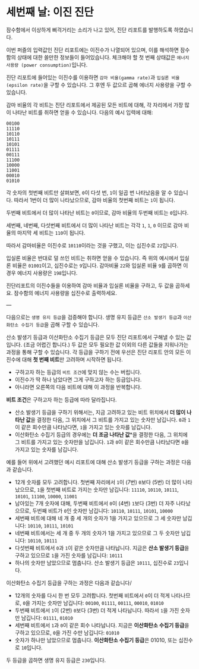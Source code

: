 # 세번째 날: 이진 진단

잠수함에서 이상하게 삐걱거리는 소리가 나고 있어, 진단 리포트를 발행하도록 하였습니다.

이번 퍼즐의 입력값인 진단 리포트에는 이진수가 나열되어 있으며, 이를 해석하면 잠수함의 상태에 대한 쓸만한 정보들이 들어있습니다. 체크해야 할 첫 번째 상태값은 `에너지 사용량 (power consumption)`입니다.  

진단 리포트에 들어있는 이진수를 이용하면 `감마 비율(gamma rate)`과 `입실론 비율(epsilon rate)`을 구할 수 있습니다. 그 후엔 두 값으르 곱해 에너지 사용량을 구할 수 있습니다.

감마 비율의 각 비트는 진단 리포트에서 제공된 모든 비트에 대해, 각 자리에서 가장 많이 나타난 비트를 취하면 얻을 수 있습니다. 다음의 예시 입력에 대해:

 ```
00100
11110
10110
10111
10101
01111
00111
11100
10000
11001
00010
01010
```

각 숫자의 첫번째 비트만 살펴보면, `0`이 다섯 번, `1`이 일곱 번 나타났음을 알 수 있습니다. 따라서 1번이 더 많이 나타났으므로, 감마 비율의 첫번째 비트는 `1`이 됩니다.  

두번째 비트에서 더 많이 나타난 비트는 `0`이므로, 감마 비율의 두번째 비트는 `0`입니다.  

세번째, 네번째, 다섯번째 비트에서 더 많이 나타난 비트는 각각 `1`, `1`, `0` 이므로 감마 비율의 마지막 세 비트는 `110`이 됩니다.

따라서 감마비율은 이진수로 `10110`이라는 것을 구했고, 이는 십진수로 `22`입니다.  

입실론 비율은 반대로 덜 쓰인 비트는 취하면 얻을 수 있습니다. 즉 위의 예시에서 입실론 비율은 `01001`이고, 십진수로는 `9`입니다. 감마비율 `22`와 입실론 비율 `9`를 곱하면 이 경우 에너지 사용량은 `198`입니다.  

진단리포트의 이진수들을 이용하여 감마 비율과 입실론 비율을 구하고,  두 값을 곱하세요. 잠수함의 에너지 사용량을 십진수로 출력하세요.

— 

다음으로는 `생명 유지 등급`을 검증해야 합니다. 생명 유지 등급은 `산소 발생기 등급`과 `이산화탄소 수집기 등급`을 곱해 구할 수 있습니다.

산소 발생기 등급과 이산화탄소 수집기 등급은 모두 진단 리포트에서 구해낼 수 있는 값입니다. (조금 어렵긴 합니다.) 두 값은 모두 필요한 값 이외의 다른 값들을 지워나가는 과정을 통해 구할 수 있습니다. 각 등급을 구하기 전에 우선은 진단 리포트 안의 모든 이진수에 대해 **첫 번째 비트**만 고려하며 시작하면 됩니다.

- 구하고자 하는 등급의 `비트 조건`에 맞지 않는 수는 버립니다.
- 이진수가 딱 하나 남았다면 그게 구하고자 하는 등급입니다.
- 아니라면 오른쪽의 다음 비트에 대해 이 과정을 반복합니다.

**비트 조건**은 구하고자 하는 등급에 따라 달라집니다.

- 산소 발생기 등급을 구하기 위해서는, 지금 고려하고 있는 비트 위치에서 **더 많이 나타난 값**을 결정한 다음, 그 위치에서 그 비트를 가지고 있는 숫자만 남깁니다. `0`과 `1`이  같은 회수만큼 나타났다면, `1`을 가지고 있는 숫자를 남깁니다.
- 이산화탄소 수집기 등급의 경우에는 **더 조금 나타난 값***을 결정한 다음, 그 위치에 그 비트를 가지고 있는 숫자만을 남깁니다. `1`과 `0`이 같은 회수만큼 나타났다면 `0`을 가지고 있는 숫자를 남깁니다.

예를 들어 위에서 고려했던 예시 리포트에 대해 산소 발생기 등급을 구하는 과정은 다음과 같습니다.

- 12개 숫자를 모두 고려합니다. 첫번째 자리에서 `1`이 (7번) `0`보다 (5번) 더 많이 나타났으므로, `1`을 첫번째 비트로 가지는 숫자만 남깁니다: `11110`, `10110`, `10111`, `10101`, `11100`, `10000`, `11001`
- 남아있는 7개 숫자에 대해, 두번째 비트에서 `0`이 (4번) `1`보다 (3번) 더 자주 나타났으므로, 두번째 비트가 `0`인 숫자만 남깁니다: `10110`, `10111`, `10101`, `10000`
- 세번째 비트에 대해 네 개 중 세 개의 숫자가 1을 가지고 있으므로 그 세 숫자만 남깁니다: `10110`, `10111`, `10101`
- 네번째 비트에서는 세 개 중 두 개의 숫자가 1을 가지고 있으므로 그 두 숫자만 남깁니다: `10110`, `10111`
- 다섯번째 비트에서 `0`과 `1`이 같은 숫자만큼 나타납니다. 지금은 **산소 발생기 등급**을 구하고 있으므로 `1`을 가진 숫자를 남깁니다: `10111`
- 하나의 숫자만 남았으므로 멈춥니다. 산소 발생기 등급은 `10111`, 십진수로 `23`입니다.

이산화탄소 수집기 등급을 구하는 과정은 다음과 같습니다/

- 12개의 숫자를 다시 한 번 모두 고려합니다. 첫번째 비트에서 `0`이 더 적게 나타나므로, `0`을 가지는 숫자만 남깁니다: `00100`, `01111`, `00111`, `00010`, `01010`
- 두번째 비트에서 `1`이 (2번) `0`보다 (3번) 더 적게 나타납니다. 따라서 `1`을 가진 숫자만 남깁니다: `01111`, `01010`
- 세번째 비트에서 `1`과 `0`이 같은 회수 나타납니다. 지금은 **이산화탄소 수집기 등급**을 구하고 있으므로, `0`을 가진 수만 남깁니다:  `01010`
- 숫자가 하나만 남았으므로 멈춥니다. **이산화탄소 수집기 등급**은 01010, 또는 십진수로 `10`입니다.

두 등급을 곱하면 생명 유지 등급은 `230`입니다.


